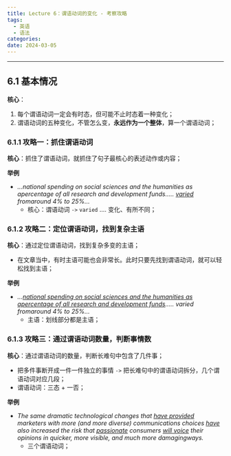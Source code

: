 ```yaml
---
title: Lecture 6：谓语动词的变化 - 考察攻略
tags:
  - 英语
  - 语法
categories: 
date: 2024-03-05
---
```

---
## 6.1 基本情况
**核心**：
1. 每个谓语动词一定会有时态，但可能不止时态着一种变化；
2. 谓语动词的五种变化，不管怎么变，**永远作为一个整体**，算一个谓语动词；

### 6.1.1 攻略一：抓住谓语动词
**核心**：抓住了谓语动词，就抓住了句子最核心的表述动作或内容；

**举例**
+ *…national spending on social sciences and the humanities as apercentage of all research and development funds….. <u>varied</u> fromaround 4% to 25%…*
	+ 核心：谓语动词 `->` `varied` .... 变化、有所不同；

### 6.1.2 攻略二：定位谓语动词，找到复杂主语
**核心**：通过定位谓语动词，找到复杂多变的主语；
+ 在文章当中，有时主语可能也会非常长。此时只要先找到谓语动词，就可以轻松找到主语；

**举例**
+ *…<u>national spending on social sciences and the humanities as apercentage of all research and development funds</u>….. varied fromaround 4% to 25%…*
	+ 主语：划线部分都是主语；

### 6.1.3 攻略三：通过谓语动词数量，判断事情数
**核心**：通过谓语动词的数量，判断长难句中包含了几件事；
+ 把多件事断开成一件一件独立的事情 `->` 把长难句中的谓语动词拆分，几个谓语动词对应几段；
+ 谓语动词：三态 + 一否；

**举例**
+ *The same dramatic technological changes that <u>have provided</u> marketers with more (and more diverse) communications choices <u>have</u> also increased the risk that <u>passionate</u> consumers <u>will voice</u> their opinions in quicker, more visible, and much more damagingways.*
	+ 三个谓语动词；
